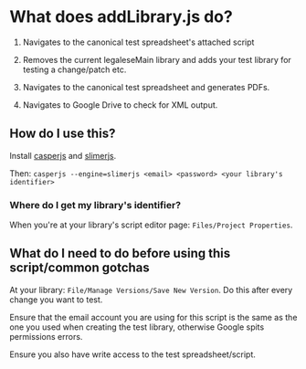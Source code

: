 # What does addLibrary.js do?

1. Navigates to the canonical test spreadsheet's attached script

2. Removes the current legaleseMain library and adds your test library for testing a change/patch etc.

3. Navigates to the canonical test spreadsheet and generates PDFs.

4. Navigates to Google Drive to check for XML output.

## How do I use this?

Install [casperjs](http://casperjs.org/) and [slimerjs](https://slimerjs.org/).

Then: `casperjs --engine=slimerjs <email> <password> <your library's identifier>`

### Where do I get my library's identifier?

When you're at your library's script editor page: `Files/Project Properties`.

## What do I need to do before using this script/common gotchas

At your library: `File/Manage Versions/Save New Version`. Do this after every change you want to test.

Ensure that the email account you are using for this script is the same as the one you used when creating the test library, otherwise Google spits permissions errors.

Ensure you also have write access to the test spreadsheet/script.
